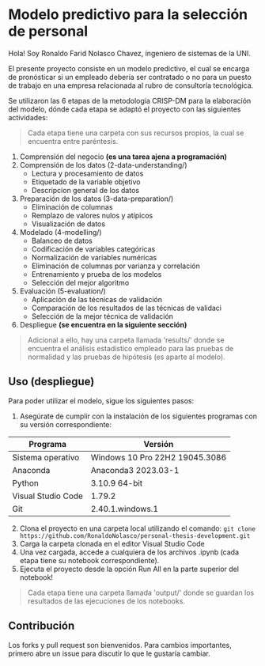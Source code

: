 # Modelo predictivo para la selección de personal

Hola! Soy Ronaldo Farid Nolasco Chavez, ingeniero de sistemas de la UNI.

El presente proyecto consiste en un modelo predictivo, el cual se encarga de pronósticar si un empleado debería ser contratado o no para un puesto de trabajo en una empresa relacionada al rubro de consultoría tecnológica.

Se utilizaron las 6 etapas de la metodología CRISP-DM para la elaboración del modelo, dónde cada etapa se adaptó el proyecto con las siguientes actividades:

> Cada etapa tiene una carpeta con sus recursos propios, la cual se encuentra entre paréntesis.

1. Comprensión del negocio **(es una tarea ajena a programación)**
2. Comprensión de los datos (2-data-understanding/)
   - Lectura y procesamiento de datos
   - Etiquetado de la variable objetivo
   - Descripcion general de los datos
3. Preparación de los datos (3-data-preparation/)
   - Eliminación de columnas
   - Remplazo de valores nulos y atípicos
   - Visualización de datos
4. Modelado (4-modelling/)
   - Balanceo de datos
   - Codificación de variables categóricas
   - Normalización de variables numéricas
   - Eliminación de columnas por varianza y correlación
   - Entrenamiento y prueba de los modelos
   - Selección del mejor algoritmo
5. Evaluación (5-evaluation/)
   - Aplicación de las técnicas de validación
   - Comparación de los resultados de las técnicas de validaci
   - Selección de la mejor técnica de validación
6. Despliegue **(se encuentra en la siguiente sección)**

> Adicional a ello, hay una carpeta llamada 'results/' donde se encuentra el análisis estadístico empleado para las pruebas de normalidad y las pruebas de hipótesis (es aparte al modelo).

## Uso (despliegue)

Para poder utilizar el modelo, sigue los siguientes pasos:

1. Asegúrate de cumplir con la instalación de los siguientes programas con su versión correspondiente:

| Programa | Versión |
| ----------- | ----------- |
| Sistema operativo | Windows 10 Pro 22H2 19045.3086 |
| Anaconda | Anaconda3 2023.03-1 |
| Python | 3.10.9 64-bit |
| Visual Studio Code | 1.79.2 |
| Git | 2.40.1.windows.1 |

2. Clona el proyecto en una carpeta local utilizando el comando: `git clone https://github.com/RonaldoNolasco/personal-thesis-development.git`
2. Carga la carpeta clonada en el editor Visual Studio Code
3. Una vez cargada, accede a cualquiera de los archivos .ipynb (cada etapa tiene su notebook correspondiente).
4. Ejecuta el proyecto desde la opción Run All en la parte superior del notebook!

> Cada etapa tiene una carpeta llamada 'output/' donde se guardan los resultados de las ejecuciones de los notebooks.

## Contribución

Los forks y pull request son bienvenidos. Para cambios importantes, primero abre un issue para discutir lo que le gustaría cambiar.
